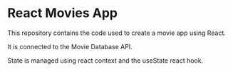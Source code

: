 # React Movies App

This repository contains the code used to create a movie app using React.

It is connected to the Movie Database API.

State is managed using react context and the useState react hook.
